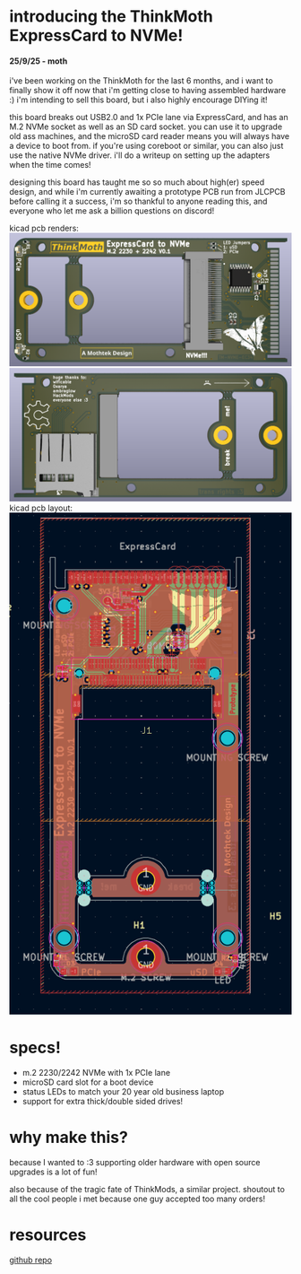 # introducing the ThinkMoth ExpressCard to NVMe!
#### 25/9/25 - moth
i've been working on the ThinkMoth for the last 6 months, and i want to finally show it off now that i'm getting close to having assembled hardware :) i'm intending to sell this board, but i also highly encourage DIYing it!

this board breaks out USB2.0 and 1x PCIe lane via ExpressCard, and has an M.2 NVMe socket as well as an SD card socket. you can use it to upgrade old ass machines, and the microSD card reader means you will always have a device to boot from. if you're using coreboot or similar, you can also just use the native NVMe driver. i'll do a writeup on setting up the adapters when the time comes!

designing this board has taught me so so much about high(er) speed design, and while i'm currently awaiting a prototype PCB run from JLCPCB before calling it a success, i'm so thankful to anyone reading this, and everyone who let me ask a billion questions on discord! 

kicad pcb renders:
![front render](../img/thinkmoth.png)
![rear render](../img/thinkmoth-back.png)
kicad pcb layout:
![kicad pcb layout](../img/thinkmoth-pcb.png)

# specs!
- m.2 2230/2242 NVMe with 1x PCIe lane
- microSD card slot for a boot device
- status LEDs to match your 20 year old business laptop
- support for extra thick/double sided drives!

# why make this?
because I wanted to :3 supporting older hardware with open source upgrades is a lot of fun!

also because of the tragic fate of ThinkMods, a similar project. shoutout to all the cool people i met because one guy accepted too many orders! 

# resources
[github repo](https://github.com/mothenjoyer69/thinkmoth-expresscard)